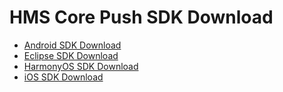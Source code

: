 # HMS Core Push SDK Download

-   [Android SDK Download](android-sdk-download.md)
-   [Eclipse SDK Download](eclipse-sdk-download.md)
-   [HarmonyOS SDK Download](harmony-sdk-download.md)
-   [iOS SDK Download](ios-sdk-download.md)

